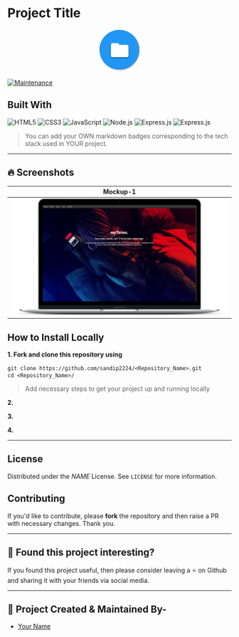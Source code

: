 # Project Title

<p align="center">
   <img src="img/doc_logo.png" alt="Logo" height=95 width=95/>
</p>
<!-- PROJECT LOGO -->

[![Maintenance](https://img.shields.io/badge/Maintained%3F-yes-green.svg?style=for-the-badge)](https://GitHub.com/Naereen/StrapDown.js/graphs/commit-activity)

<!-- ABOUT THE PROJECT -->
## Built With

<p align="left">
   <img alt="HTML5" src="https://img.shields.io/badge/html%20-%23323330.svg?&style=for-the-badge&logo=html5&logoColor=%23F7DF1E"/>
   <img alt="CSS3" src="https://img.shields.io/badge/css%20-%23323330.svg?&style=for-the-badge&logo=css3&logoColor=%23F7DF1E"/>
   <img alt="JavaScript" src="https://img.shields.io/badge/javascript%20-%23323330.svg?&style=for-the-badge&logo=javascript&logoColor=%23F7DF1E"/>
   <img alt="Node.js" src="https://img.shields.io/badge/node.js-%2343853D.svg?style=for-the-badge&logo=node-dot-js&logoColor=white"/>
   <img alt="Express.js" src="https://img.shields.io/badge/express.js-%23404d59.svg?style=for-the-badge&logo=express&logoColor=%2361DAFB"/>
   <img alt="Express.js" src="https://img.shields.io/badge/express.js-%23404d59.svg?style=for-the-badge&logo=mongo&logoColor=%2361DAFB"/>
</p>  

> You can add your OWN markdown badges corresponding to the tech stack used in YOUR project.

---

## 🔥 Screenshots

| Mockup-1 |
| - |
| ![img/grid_image1.png](img/grid_image1.png) |

<!-- BUILT WITH -->  

## How to Install Locally

**1. Fork and clone this repository using**

   ```
   git clone https://github.com/sandip2224/<Repository_Name>.git
   cd <Repository_Name>/
   ```  

> Add necessary steps to get your project up and running locally  

**2.**  

**3.**  

**4.**

---

## License

Distributed under the _NAME_ License. See `LICENSE` for more information.  


## Contributing

If you'd like to contribute, please **fork** the repository and then raise a PR with necessary changes. Thank you.

---

## 🤎 Found this project interesting?

If you found this project useful, then please consider leaving a :star: on Github
and sharing it with your friends via social media.

---

## :man: Project Created & Maintained By-
  - [Your Name](<YOUR_SOCIAL_MEDIA_URL>)
